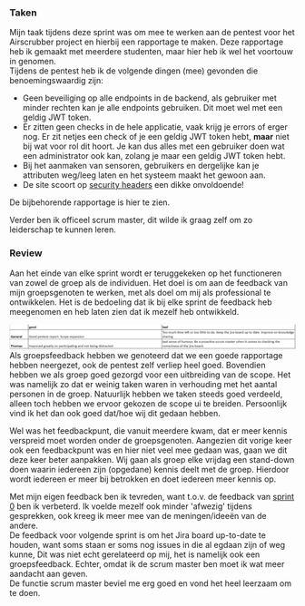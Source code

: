### Taken
Mijn taak tijdens deze sprint was om mee te werken aan de pentest voor het Airscrubber project en hierbij een rapportage te maken. Deze rapportage 
heb ik gemaakt met meerdere studenten, maar hier heb ik wel het voortouw in genomen.
<br /> Tijdens de pentest heb ik de volgende dingen (mee) gevonden die benoemingswaardig zijn:
- Geen beveiliging op alle endpoints in de backend, als gebruiker met minder rechten kan je alle endpoints gebruiken. Dit moet wel met een geldig JWT token.
- Er zitten geen checks in de hele applicatie, vaak krijg je errors of erger nog. Er zit netjes een check of je een geldig JWT token hebt, **maar** niet bij wat voor
rol dit hoort. Je kan dus alles met een gebruiker doen wat een administrator ook kan, zolang je maar een geldig JWT token hebt.
- Bij het aanmaken van sensoren, gebruikers en dergelijke kan je attributen weg/leeg laten en het systeem maakt het gewoon aan.
- De site scoort op [security headers](https://securityheaders.com/) een dikke onvoldoende!

De bijbehorende rapportage is <a class="downloadlink" onClick="passwd('../files/Airscrubber-Report.docx','Rapportage Airscrubber')">hier</a> te zien.

Verder ben ik officeel scrum master, dit wilde ik graag zelf om zo leiderschap te kunnen leren. <br />

### Review
Aan het einde van elke sprint wordt er teruggekeken op het functioneren van zowel de groep als de individuen. Het doel is om aan de feedback van mijn groepsgenoten te werken, 
met als doel om mij als professional te ontwikkelen. Het is de bedoeling dat ik bij elke sprint de feedback heb meegenomen en heb laten zien dat ik mezelf heb ontwikkeld.

<img src="../images/project/peerreview2.PNG" alt="Review" class="phish_img" style="align:left;">
Als groepsfeedback hebben we genoteerd dat we een goede rapportage hebben neergezet, ook de pentest zelf verliep heel goed.
Bovendien hebben we als groep goed gezorgd voor een uitbreiding van de scope. Het was namelijk zo dat er weinig taken waren in verhouding
met het aantal personen in de groep. Natuurlijk hebben we taken steeds goed verdeeld, alleen toch hebben we ervoor gekozen de scope ui te breiden. Persoonlijk
vind ik het dan ook goed dat/hoe wij dit gedaan hebben. <br />

Wel was het feedbackpunt, die vanuit meerdere kwam, dat er meer kennis verspreid moet worden onder de groepsgenoten. Aangezien dit vorige keer ook een feedbackpunt was
en hier niet veel mee gedaan was, gaan we dit deze keer beter aanpakken. Wij gaan als groep elke vrijdag een stand-down doen waarin iedereen zijn (opgedane) kennis deelt met de groep.
Hierdoor wordt iedereen er meer bij betrokken en doet iedereen meer kennis op.


Met mijn eigen feedback ben ik tevreden, want t.o.v. de feedback van [sprint 0](https://tvheel.github.io/project/sprint_0) ben ik verbeterd. Ik voelde mezelf ook minder
'afwezig' tijdens gesprekken, ook kreeg ik meer mee van de meningen/ideeën van de andere. <br />
De feedback voor volgende sprint is om het Jira board up-to-date te houden, want soms staan er soms nog issues in die al egdaan zijn of weg kunne,
Dit was niet echt gerelateerd op mij, het is namelijk ook een groepsfeedback. Echter, omdat ik de scrum master ben moet ik wat meer aandacht aan geven.
<br />
De functie scrum master beviel me erg goed en vond het heel leerzaam om te doen.


